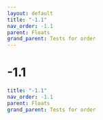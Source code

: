 ```yaml
---
layout: default
title: "-1.1"
nav_order: -1.1
parent: Floats
grand_parent: Tests for order
---
```


# -1.1

```yaml
title: "-1.1"
nav_order: -1.1
parent: Floats
grand_parent: Tests for order
```
